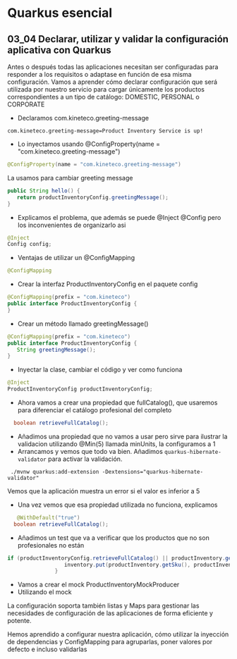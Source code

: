 # Quarkus esencial
## 03_04 Declarar, utilizar y validar la configuración aplicativa con Quarkus

Antes o después todas las aplicaciones necesitan ser configuradas para responder a los requisitos o adaptase en función
de esa misma configuración. Vamos a aprender cómo declarar configuración que será utilizada por nuestro
servicio para cargar únicamente los productos correspondientes a un tipo de catálogo: DOMESTIC, PERSONAL o CORPORATE

* Declaramos com.kineteco.greeting-message
```properties
com.kineteco.greeting-message=Product Inventory Service is up!
```

* Lo inyectamos usando @ConfigProperty(name = "com.kineteco.greeting-message")
```java
@ConfigProperty(name = "com.kineteco.greeting-message")
```

La usamos para cambiar greeting message
```java
public String hello() {
   return productInventoryConfig.greetingMessage();
}
```

* Explicamos el problema, que además se puede @Inject @Config pero los inconvenientes de organizarlo asi
```java
@Inject 
Config config;
```

* Ventajas de utilizar un @ConfigMapping
```java
@ConfigMapping
```  
* Crear la interfaz ProductInventoryConfig en el paquete config
```java
@ConfigMapping(prefix = "com.kineteco")
public interface ProductInventoryConfig {
}
```  
* Crear un método llamado greetingMessage()
```java
@ConfigMapping(prefix = "com.kineteco")
public interface ProductInventoryConfig {
   String greetingMessage();
}
```  
* Inyectar la clase, cambiar el código y ver como funciona
```java
@Inject
ProductInventoryConfig productInventoryConfig;
```  
* Ahora vamos a crear una propiedad que fullCatalog(), que usaremos para diferenciar el catálogo profesional del completo
```java
  boolean retrieveFullCatalog();
```  

* Añadimos una propiedad que no vamos a usar pero sirve para ilustrar la validacion utilizando @Min(5) llamada minUnits, la configuramos a 1
* Arrancamos y vemos que todo va bien. Añadimos `quarkus-hibernate-validator` para activar la validación.
```shell
 ./mvnw quarkus:add-extension -Dextensions="quarkus-hibernate-validator"
```
Vemos que la aplicación muestra un error si el valor es inferior a 5

* Una vez vemos que esa propiedad utilizada no funciona, explicamos
```java
   @WithDefault("true")
  boolean retrieveFullCatalog();
``` 
* Añadimos un test que va a verificar que los productos que no son profesionales no están
```java
if (productInventoryConfig.retrieveFullCatalog() || productInventory.getTargetConsumer().contains(ConsumerType.CORPORATE)) {
                  inventory.put(productInventory.getSku(), productInventory);
               }
```   
* Vamos a crear el mock ProductInventoryMockProducer
* Utilizando el mock



La configuración soporta también listas y Maps para gestionar las necesidades de configuración de las aplicaciones de forma
eficiente y potente.

Hemos aprendido a configurar nuestra aplicación, cómo utilizar la inyección de dependencias y ConfigMapping para agruparlas,
poner valores por defecto e incluso validarlas